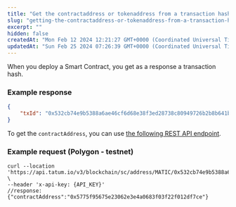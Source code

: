 ```yaml
---
title: "Get the contractaddress or tokenaddress from a transaction hash"
slug: "getting-the-contractaddress-or-tokenaddress-from-a-transaction-hash"
excerpt: ""
hidden: false
createdAt: "Mon Feb 12 2024 12:21:27 GMT+0000 (Coordinated Universal Time)"
updatedAt: "Sun Feb 25 2024 07:26:39 GMT+0000 (Coordinated Universal Time)"
---
```

When you deploy a Smart Contract, you get as a response a transaction hash.

### Example response

```json JSON
{
    "txId": "0x532cb74e9b5388a6ae46cf6d68e38f3ed28738c80949726b2b8b641bad58783f"
}
```

To get the `contractAddress`, you can use [the following REST API endpoint](https://apidoc.tatum.io/tag/Blockchain-utils#operation/SCGetContractAddress).

### Example request (Polygon - testnet)

```curl
curl --location 'https://api.tatum.io/v3/blockchain/sc/address/MATIC/0x532cb74e9b5388a6ae46cf6d68e38f3ed28738c80949726b2b8b641bad58783f' \
--header 'x-api-key: {API_KEY}'
//response:
{"contractAddress":"0x5775f95675e23062e3e4a0683f03f22f012df7ce"}
```
